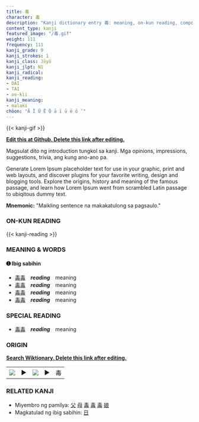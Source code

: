 ```yaml
---
title: 毒
character: 毒
description: "Kanji dictionary entry 毒: meaning, on-kun reading, compounds, origin, related kanji"
content_type: kanji
featured_image: "/毒.gif"
weight: 111
frequency: 111
kanji_grade: 9
kanji_strokes: 1
kanji_class: Jōyō
kanji_jlpt: N1
kanji_radical: 
kanji_reading: 
- DAI
- TAI
- oo-kii
kanji_meaning:
- malaki
chōon: "Ā Ī Ū Ē Ō ā ī ū ē ō ’"
---
```

[//]: # (Don't edit the line below. Kanji animated GIF code is automatically generated.)
{{< kanji-gif >}}

[//]: # (Edit below this line.)

**[Edit this at Github. Delete this link after editing.](https://github.com/tim0g/tim/tree/main/content/kanji/毒/index.md)**

Magsulat dito ng introduction tungkol sa kanji. Mga opinions, impressions, suggestions, trivia, ang kung ano-ano pa.

Generate Lorem Ipsum placeholder text for use in your graphic, print and web layouts, and discover plugins for your favorite writing, design and blogging tools. Explore the origins, history and meaning of the famous passage, and learn how Lorem Ipsum went from scrambled Latin passage to ubiqitous dummy text.
 
**Mnemonic:** "Maikling sentence na makakatulong sa pagsaulo."

### ON-KUN READING

[//]: # (Don't edit the line below. ON-KUN READING code is automatically generated.)
{{< kanji-reading >}}

### MEANING & WORDS

#### ➊ **Ibig sabihin**
  - [毒](../毒)[毒](../毒)　***reading***　meaning
  - [毒](../毒)[毒](../毒)　***reading***　meaning
  - [毒](../毒)[毒](../毒)　***reading***　meaning
  - [毒](../毒)[毒](../毒)　***reading***　meaning

### SPECIAL READING
  - [毒](../毒)[毒](../毒)　***reading***　meaning

### ORIGIN

**[Search Wiktionary. Delete this link after editing.](https://wiktionary.org/wiki/毒)**
<table class="kanji-table"><tr><td>
<img src="60px-毒-bronze.svg.png">
</td><td>▶</td><td>
<img src="60px-毒-oracle.svg.png">
</td><td>▶</td>
<td class="kanji-origin">毒</td>
</tr></table>

### RELATED KANJI
- Miyembro ng pamilya: [父](../父) [母](../母) [毒](../毒) [毒](../毒) [毒](../毒) [娘](../娘)
- Magkatulad ng ibig sabihin: [日](../日)
